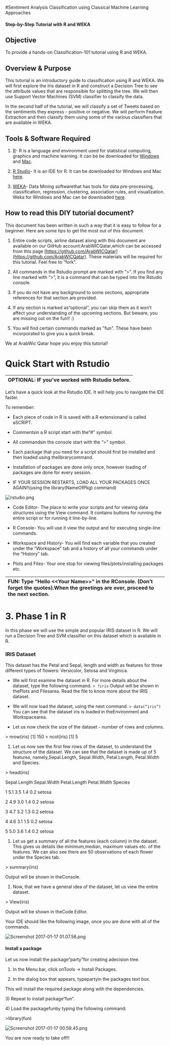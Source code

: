 #Sentiment Analysis Classification using Classical Machine Learning Approaches

#### Step-by-Step Tutorial with R and WEKA

##

## Objective

To provide a hands-on Classification-101 tutorial using R and WEKA.

##

## Overview & Purpose

This tutorial is an introductory guide to classification using R and WEKA. We will first explore the Iris dataset in R and construct a Decision Tree to see the attribute values that are responsible for splitting the tree. We will then use Support Vector Machines \(SVM\) classifier to classify the data.

In the second half of the tutorial, we will classify a set of Tweets based on the sentiments they express - positive or negative. We will perform Feature Extraction and then classify them using some of the various classifiers that are available in WEKA.

##

## Tools & Software Required

1. [R](https://www.r-project.org/)- R is a language and environment used for statistical computing, graphics and machine learning. It can be be downloaded for [Windows](https://cran.r-project.org/mirrors.html) and [Mac](https://cran.r-project.org/bin/macosx/).

2. [R Studio](https://www.rstudio.com/)- It is an IDE for R. It can be downloaded for Windows and Mac [here](https://www.rstudio.com/products/rstudio/download/).

3. [WEKA](http://www.cs.waikato.ac.nz/ml/weka/index.html)- Data Mining softwarethat has tools for data pre-processing, classification, regression, clustering, association rules, and visualization. Weka for Windows and Mac can be downloaded [here](http://www.cs.waikato.ac.nz/ml/weka/downloading.html).

##

## How to read this DIY tutorial document?

This document has been written in such a way that it is easy to follow for a beginner. Here are some tips to get the most out of this document.

1. Entire code scripts, airline dataset along with this document are available on our GitHub account:ArabWICQatar,which can be accessed from this page [https://github.com/ArabWICQatar](https://github.com/ArabWICQatar). These materials will be required for this tutorial. Feel free to “fork”.

2. All commands in the Rstudio prompt are marked with “&gt;”. If you find any line marked with “&gt;”, it is a command that can be typed into the Rstudio console.

3. If you do not have any background to some sections, appropriate references for that section are provided.

4. If any section is marked as“optional”, you can skip them as it won’t affect your understanding of the upcoming sections. But beware, you are missing out on the fun!! :\)

5. You will find certain commands marked as "fun". These have been incorporated to give you a quick break.

We at ArabWic Qatar hope you enjoy this tutorial!

#

# Quick Start with Rstudio

| OPTIONAL: IF you’ve worked with Rstudio before. |
| :--- |


Let’s have a quick look at the Rstudio IDE. It will help you to navigate the IDE faster.

To remember:

* Each piece of code in R is saved with a.R extensionand is called aSCRIPT.

* Commentsin a R script start with the“\#” symbol.

* All commandsin the console start with the “&gt;” symbol.

* Each package that you need for a script should first be installed and then loaded using thelibrarycommand.

* Installation of packages are done only once, however loading of packages are done for every session.

* IF YOUR SESSION RESTARTS, LOAD ALL YOUR PACKAGES ONCE AGAIN!!\(using the library\(NameOfPkg\) command\)

![](https://lh3.googleusercontent.com/NK3UvE4LqANT6c592rzjRrIWqHnIC-hgf_BhSxZK2V6yu4PGv05rmKqd_4qE7phQgMrYoOldJd2jE8S9nxtTZ2BFs74fJSo3HF2lLty8FkcAZj2C2DwuxWJXhpdI9Y587LGW11Q "rstudio.png")

* Code Editor- The place to write your scripts and for viewing data structures using the View command. It contains buttons for running the entire script or for running it line-by-line.

* R Console- You will use it view the output and for executing single-line commands.

* Workspace and History- You will find each variable that you created under the “Workspace” tab and a history of all your commands under the “History” tab.

* Plots and Files- Your one stop for viewing files/plots/installing packages etc.



| FUN: Type “Hello &lt;&lt;Your Name&gt;&gt;” in the RConsole. \(Don’t forget the quotes\).When the greetings are over, proceed to the next section. |
| :--- |


# 3. Phase 1 in R

In this phase we will use the simple and popular IRIS dataset in R. We will run a Decision Tree and SVM classifier on this dataset which is available in R.

### IRIS Dataset

This dataset has the Petal and Sepal, length and width as features for three different types of flowers: Versicolor, Setosa and Virginica.

* We will first examine the dataset in R. For more details about the dataset, type the following command.
`> ?iris`
Output will be shown in thePlots and Filesarea.
Read the file to know more about the IRIS dataset.

* We will now load the dataset, using the next command.
`> data(“iris”)`
You can see that the dataset iris is loaded in theEnvironment and Workspacearea.



* Let us now check the size of the dataset - number of rows and columns.

&gt; nrow\(iris\)
\[1\] 150
&gt; ncol\(iris\)
\[1\] 5



1. Let us now see the first few rows of the dataset, to understand the structure of the dataset. We can see that the dataset is made up of 5 features, namely,Sepal.Length, Sepal.Width, Petal.Length, Petal.Width and Species.

&gt; head\(iris\)

Sepal.Length Sepal.Width Petal.Length Petal.Width Species

1 5.1 3.5 1.4 0.2 setosa

2 4.9 3.0 1.4 0.2 setosa

3 4.7 3.2 1.3 0.2 setosa

4 4.6 3.1 1.5 0.2 setosa

5 5.0 3.6 1.4 0.2 setosa



1. Let us get a summary of all the features \(each column\) in the dataset. This gives us details like minimum,median, maximum values etc. of the features. We can also see there are 50 observations of each flower under the Species tab.

&gt; summary\(iris\)

Output will be shown in theConsole.



1. Now, that we have a general idea of the dataset, let us view the entire dataset.

&gt; View\(iris\)

Output will be shown in theCode Editor.



Your IDE should like the following image, once you are done with all of the commands.

![](https://lh6.googleusercontent.com/ax7jYtKc9mQUzjzF-GKYdzfamXiijmZNjgd2fKXqOhxaG9gicgoAl857tNfRept9pa8E0EvzHjiTctgk4GXK-KzZSUpJa-gUP6FjNayNrcp1M17JqhxXZmnPu_kCNkjhbaOTFUA "Screenshot 2017-01-17 01.07.56.png")



#### Install a package

Let us now install the package“party”for creating adecision tree.

1. In the Menu bar, click onTools -&gt; Install Packages.

2. In the dialog box that appears, typepartyin the packages text box.

This will install the required package along with the dependencies.

3\) Repeat to install package“fun”.

4\) Load the packagefunby typing the following command:

&gt;library\(fun\)



![](https://lh4.googleusercontent.com/zF_HT7Lg_grNEm5fTpu022iTGC4MVcEaAL2OyrkO_bcG3Is2zPQiUhnDT0XdDJkkRUde3ivRVZ3dd2CZssy5SNTQ6Rrk7Ew2CHQ7Na8XgRd1BNcnw77KKpG0x02vnnA62DhPOnQ "Screenshot 2017-01-17 00.59.45.png")





You are now ready to take off!!



